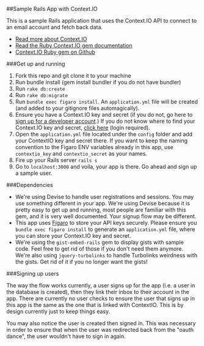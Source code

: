 ##Sample Rails App with Context.IO

This is a sample Rails application that uses the Context.IO API to connect to an email account and fetch back data.

* [Read more about Context.IO](https://context.io/docs/2.0)
* [Read the Ruby Context.IO gem documentation](http://www.rubydoc.info/gems/contextio/frames)
* [Context.IO Ruby gem on Github](https://github.com/contextio/contextio-ruby)

###Get up and running

1. Fork this repo and git clone it to your machine
2. Run bundle install (gem install bundler if you do not have bundler)
3. Run `rake db:create`
4. Run `rake db:migrate`
5. Run `bundle exec figaro install`. An `application.yml` file will be created (and added to your gitignore files automagically).
6. Ensure you have a Context.IO key and secret (if you do not, go here to [sign up for a developer account](https://context.io/#signup).) If you do not know where to find your Context.IO key and secret, [click here](https://console.context.io/#settings) (login required).
7. Open the `application.yml` file located under the `config` folder and add your ContextIO key and secret there. If you want to keep the naming convention to the Figaro ENV variables already in this app, use `contextio_key` and `contextio_secret` as your names.
8. Fire up your Rails server `rails s`
9. Go to `localhost:3000` and voila, your app is there. Go ahead and sign up a sample user.

###Dependencies

* We're using Devise to handle user registrations and sessions. You may use something different in your app. We're using Devise because it is pretty easy to get up and running, most people are familiar with this gem, and it is very well documented. Your signup flow may be different.
* This app uses [Figaro](https://github.com/laserlemon/figaro) to store your API keys securely. Please ensure you `bundle exec figaro install` to generate an `application.yml` file, where you can store your Context.IO key and secret.
* We're using the `gist-embed-rails` gem to display gists with sample code. Feel free to get rid of those if you don't need them anymore. We're also using `jquery-turbolinks` to handle Turbolinks weirdness with the gists. Get rid of it if you no longer want the gists!

###Signing up users

The way the flow works currently, a user signs up for the app (i.e. a user in the database is created), then they link their inbox to their account in the app. There are currently no user checks to ensure the user that signs up in this app is the same as the one that is linked with ContextIO. This is by design currently just to keep things easy.

You may also notice the user is created then signed in. This was necessary in order to ensure that when the user was redirected back from the "oauth dance", the user wouldn't have to sign in again.
